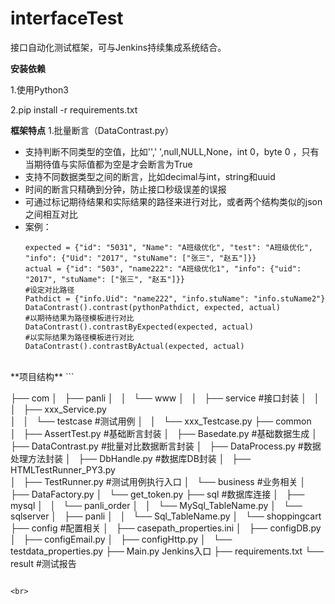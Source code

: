 # interfaceTest

接口自动化测试框架，可与Jenkins持续集成系统结合。

**安装依赖** 

1.使用Python3

2.pip install -r requirements.txt


**框架特点** 
1.批量断言（DataContrast.py）
  - 支持判断不同类型的空值，比如'',' ',null,NULL,None，int 0，byte 0 ，只有当期待值与实际值都为空是才会断言为True
  - 支持不同数据类型之间的断言，比如decimal与int，string和uuid
  - 时间的断言只精确到分钟，防止接口秒级误差的误报
  - 可通过标记期待结果和实际结果的路径来进行对比，或者两个结构类似的json之间相互对比
  - 案例：
    ```shell
    expected = {"id": "5031", "Name": "A班级优化", "test": "A班级优化", "info": {"Uid": "2017", "stuName": ["张三", "赵五"]}}
    actual = {"id": "503", "name222": "A班级优化1", "info": {"uid": "2017", "stuName": ["张三", "赵五"]}}
    #设定对比路径
    Pathdict = {"info.Uid": "name222", "info.stuName": "info.stuName2"}
    DataContrast().contrast(pythonPathdict, expected, actual)
    #以期待结果为路径模板进行对比
    DataContrast().contrastByExpected(expected, actual)
    #以实际结果为路径模板进行对比
    DataContrast().contrastByActual(expected, actual)
    ```


<br> 
**项目结构** 
```

├── com
│   ├── panli
│   │   └── www
│   │       ├── service     #接口封装
│   │       │   ├── xxx_Service.py  
│   │       └── testcase    #测试用例
│   │           └── xxx_Testcase.py
├── common  
│   ├── AssertTest.py       #基础断言封装
│   ├── Basedate.py         #基础数据生成
│   ├── DataContrast.py     #批量对比数据断言封装
│   ├── DataProcess.py      #数据处理方法封装
│   ├── DbHandle.py         #数据库DB封装
│   ├── HTMLTestRunner_PY3.py   
│   ├── TestRunner.py           #测试用例执行入口
│   └── business                #业务相关
│       ├── DataFactory.py
│       └── get_token.py
├── sql                     #数据库连接
│   ├── mysql
│   │   └── panli_order
│   │       └── MySql_TableName.py
│   └── sqlserver
│       ├── panli
│       │   └── Sql_TableName.py
│       └── shoppingcart
├── config                  #配置相关
│   ├── casepath_properties.ini
│   ├── configDB.py
│   ├── configEmail.py
│   ├── configHttp.py
│   └── testdata_properties.py
├── Main.py     Jenkins入口
├── requirements.txt
└── result                  #测试报告

```

<br> 
